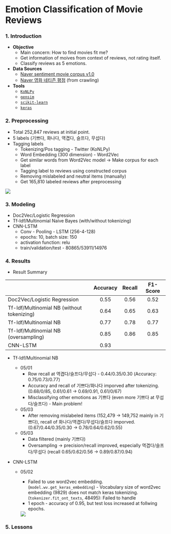 # Emotion Classification of Movie Reviews 

### 1. Introduction

- **Objective**
  - Main concern: How to find movies fit me?
  - Get information of moives from context of reviews, not rating itself.
  - Classify reviews as 5 emotions.
- **Data Sources**
  - [Naver sentiment movie corpus v1.0](https://github.com/e9t/nsmc)
  - [Naver 영화 네티즌 평점](https://movie.naver.com/movie/point/af/list.nhn) (from crawling)
- **Tools**
  - [`KoNLPy`](http://konlpy-ko.readthedocs.io/ko/v0.4.3/)
  - [`gensim`](https://radimrehurek.com/gensim/)
  - [`scikit-learn`](http://scikit-learn.org/stable/)
  - [`keras`](https://keras.io/)

### 2. Preprocessing

- Total 252,847 reviews at initial point.
- 5 labels (기쁘다, 화나다, 역겹다, 슬프다, 무섭다)
- Tagging labels
  - Tokenizing/Pos tagging -  Twitter (KoNLPy)
  - Word Embedding (300 dimension)  - Word2Vec
  - Get similar words from Word2Vec model → Make corpus for each label
  - Tagging label to reviews using constructed corpus
  - Removing mislabeled and neutral items (manually)
  - Get 165,810 labeled reviews after preprocessing

<img src="https://i.imgur.com/sRYPYXz.jpg">

### 3. Modeling

- Doc2Vec/Logistic Regression
- Tf-Idf/Multinomial Naive Bayes (with/without tokenizing)
- CNN-LSTM
  - Conv - Pooling - LSTM (256-4-128)
  - epochs: 10, batch size: 150
  - activation function: relu
  - train/validation/test - 80865/53911/14976

### 4. Results

- Result Summary

|                                            | Accuracy | Recall | F1-Score |
| ------------------------------------------ | :------: | :----: | :------: |
| Doc2Vec/Logistic Regression                |   0.55   |  0.56  |   0.52   |
| Tf-Idf/Multinomial NB (without tokenizing) |   0.64   |  0.65  |   0.63   |
| Tf-Idf/Multinomial NB                      |   0.77   |  0.78  |   0.77   |
| Tf-Idf/Multinomial NB (oversampling)       |   0.85   |  0.86  |   0.85   |
| CNN-LSTM                                   |   0.93   |        |          |

- Tf-Idf/Multinomial NB
  - 05/01
    - Row recall at 역겹다/슬프다/무섭다 - 0.44/0.35/0.30 (Accuracy: 0.75/0.73/0.77)
    - Accuracy and recall of 기쁘다/화나다 imporved after tokenizing. (0.68/0/85, 0.61/0.61 → 0.69/0.91, 0.61/0/67)
    - Misclassifying other emotions as 기쁘다 (even more 기쁘다 at 무섭다/슬프다) - Main problem! 
  - 05/03
    - After removing mislabeled items (152,479 → 149,752 mainly in 기쁘다), recall of 화나다/역겹다/무섭다/슬프다 imporved. (0.67/0.44/0.35/0.30 → 0.78/0.64/0.62/0.55)
  - 05/03
    - Data filtered (mainly 기쁘다)
    - Oversampling → precision/recall improved, especially 역겹다/슬프다/무섭다 (recall 0.65/0.62/0.56 → 0.89/0.87/0.94)

- CNN-LSTM

  - 05/02

    - Failed to use word2vec embedding. (`model.wv.get_keras_embedding`) - Vocabulary size of word2vec embedding (9829) does not match keras tokenizing. (`tokenizer.fit_ont_texts`, 48495): Failed to handle
    - 1 epoch -  accuracy of 0.95, but test loss increased at follwing epochs.

    <img src="https://i.imgur.com/ow3SeFb.png">

### 5. Lessons



